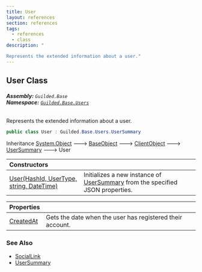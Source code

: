 ```yaml
---
title: User
layout: references
section: references
tags:
  - references
  - class
description: "

Represents the extended information about a user."
---
```


## User Class
###### **Assembly:** `Guilded.Base`<br/>**Namespace:** [`Guilded.Base.Users`](Guilded.Base.Users.md 'Guilded.Base.Users')

Represents the extended information about a user.

```csharp
public class User : Guilded.Base.Users.UserSummary
```

Inheritance [System.Object](https://docs.microsoft.com/en-us/dotnet/api/System.Object 'System.Object') &#129106; [BaseObject](BaseObject.md 'Guilded.Base.BaseObject') &#129106; [ClientObject](ClientObject.md 'Guilded.Base.ClientObject') &#129106; [UserSummary](UserSummary.md 'Guilded.Base.Users.UserSummary') &#129106; User

| Constructors | |
| :--- | :--- |
| [User(HashId, UserType, string, DateTime)](User.User(HashId,UserType,string,DateTime).md 'Guilded.Base.Users.User.User(Guilded.Base.HashId, Guilded.Base.Users.UserType, string, System.DateTime)') | Initializes a new instance of [UserSummary](UserSummary.md 'Guilded.Base.Users.UserSummary') from the specified JSON properties. |

| Properties | |
| :--- | :--- |
| [CreatedAt](User.CreatedAt.md 'Guilded.Base.Users.User.CreatedAt') | Gets the date when the user has registered their account. |

### See Also
- [SocialLink](SocialLink.md 'Guilded.Base.Users.SocialLink')
- [UserSummary](UserSummary.md 'Guilded.Base.Users.UserSummary')